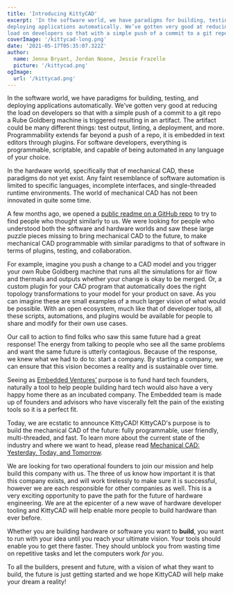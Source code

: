 ```yaml
--- 
title: 'Introducing KittyCAD'
excerpt: 'In the software world, we have paradigms for building, testing, and
deploying applications automatically. We’ve gotten very good at reducing the
load on developers so that with a simple push of a commit to a git repo a Rube Goldberg machine is triggered resulting in an artifact.' 
coverImage: '/kittycad-long.png' 
date: '2021-05-17T05:35:07.322Z' 
author:
  name: Jenna Bryant, Jordan Noone, Jessie Frazelle
  picture: '/kittycad.png' 
ogImage: 
  url: '/kittycad.png'
---
```


In the software world, we have paradigms for building, testing, and deploying
applications automatically. We’ve gotten very good at reducing the load on
developers so that with a simple push of a commit to a git repo a Rube Goldberg 
machine is triggered resulting in an artifact. The artifact could be many
different things: test output, linting, a deployment, and more. Programmability
extends far beyond a push of a repo, it is embedded in text editors through
plugins. For software
developers, everything is programmable, scriptable, and capable of being
automated in any language of your choice.

In the hardware world, specifically
that of mechanical CAD, these paradigms do not yet exist. Any faint resemblance
of software automation is limited to specific languages, incomplete interfaces,
and single-threaded runtime environments. The world of mechanical CAD has not
been innovated in quite some time.

A few months ago, we opened a [public readme
on a GitHub repo](https://github.com/EmbeddedVentures/community)
to try to find people who thought similarly to us. We were
looking for people who understood both the software and hardware worlds and saw
these large puzzle pieces missing to bring mechanical CAD to the future, to make
mechanical CAD programmable with similar paradigms
to that of software in terms of plugins, testing, and collaboration.

For example, imagine
you push a change to a CAD model and you trigger your own Rube Goldberg machine
that runs all the simulations for air flow and thermals and outputs whether your
change is okay to be merged. Or, a custom plugin for your CAD program that automatically
does the right topology transformations to your model for your product on save.
As you can imagine these are small examples of
a much larger vision of what would be possible. With an open ecosystem, much
like that of developer tools, all these scripts, automations, and plugins
would be available for people to share and modify for their own use cases.

Our call to action to find
folks who saw this same future had a great response! The energy from talking to
people who see all the same problems and want the same future is utterly
contagious. Because of the response, we knew what we had to do to: start a company.
By starting a company, we can ensure that this vision becomes a reality and is
sustainable over time.

Seeing as [Embedded Ventures’](https://embedded.ventures/) purpose is to fund hard tech founders, naturally
a tool to help people building hard tech would also have a very happy home there
as an incubated company. The Embedded team is made up of founders and advisors
who have viscerally felt the pain of the existing tools so it is a perfect fit.

Today, we are ecstatic to announce KittyCAD! KittyCAD's purpose is to
build the mechanical CAD of the future: fully programmable, user
friendly, multi-threaded, and fast. To learn more about the current state of the
industry and where we want to head, please read
[Mechanical CAD: Yesterday, Today, and Tomorrow](https://medium.com/embedded-ventures/mechanical-cad-yesterday-today-and-tomorrow-981cef7e06b1).

We are looking
for two operational founders to join our mission and help build this company with us.
The three of us know how important it is that this company exists, and will work
tirelessly to make sure it is successful, however we
are each responsible for other companies as well.
This is a very
exciting opportunity to pave the path for the future of hardware engineering. We
are at the epicenter of a new wave of hardware developer tooling and KittyCAD
will help enable more people to build hardware than ever before.

Whether you
are building hardware or software you want to **build**, you want to run with your
idea until you reach your ultimate vision. Your tools should enable you to get
there faster. They should unblock you from wasting time on repetitive tasks and
let the computers work _for you_.

To all the builders, present and
future, with a vision of what they want to build, the future is just getting
started and we hope KittyCAD will help make your dream a reality!
